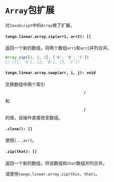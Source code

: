 <a name="array"></a>
# `Array`包扩展
对`JavaScript`中的`Array`做了扩展。

#### `tango.linear.array.zip(arr1, arr2): []`
返回一个新的数组，将两个数组`arr1`和`arr2`并列合并。

```JavaScript
Array.zip([1, 2, 3], ['A', 'B', 'C'])
// [[1, 'A'], [2, 'B'], [3, 'C']]
```
#### `tango.linear.array.swap(arr, i, j): void` 
交换数组中两个索引$$i$$和$$j$$的值，该操作直接改变数组。

#### `.clone(): []`

使用`[...arr]`。

#### `.zip(that): []`

返回一个新的数组，将该数组和`that`数组并列合并。

请使用`tango.linear.array.zip(this, that)`。

<!--[Back to top](#array)-->
